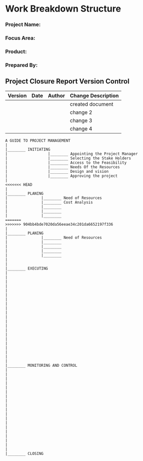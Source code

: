 # **Work Breakdown Structure**

### **Project Name:** 
### **Focus Area:**
### **Product:**
### **Prepared By:**

## **Project Closure Report Version Control**
| Version | Date | Author | Change Description |
|---------|------|---------|---------------|
|          |      |         |  created document |
|         |        |         |   change 2            |
|         |       |          |   change 3            |
|         |        |          |  change 4            |



```sequence
A GUIDE TO PROJECT MANAGEMENT
|
|________ INITIATING        
|                  |________ Appointing the Project Manager
|                  |________ Selecting the Stake Holders
|                  |________ Access to the Feasibility
|                  |________ Needs Of the Resources
|                  |________ Design and vision
|                  |________ Approving the project
|
<<<<<<< HEAD
|
|________ PLANING
|               |________ Need of Resources
|               |________ Cost Analysis 
|               |________ 
|               |________ 
|               |________ 
=======
>>>>>>> 904bb4bde7020da56eeae34c201da6652197f336
|
|________ PLANING
|               |________ Need of Resources
|               |________ 
|               |________ 
|               |________ 
|               |________ 
|
|
|________ EXECUTING
|
|
|
|
|
|
|
|
|
|
|
|
|
|
|
|
|
|
|
|
|
|________ MONITORING AND CONTROL
|
|
|
|
|
|
|
|
|
|
|
|
|
|
|
|
|
|
|
|________ CLOSING



```
